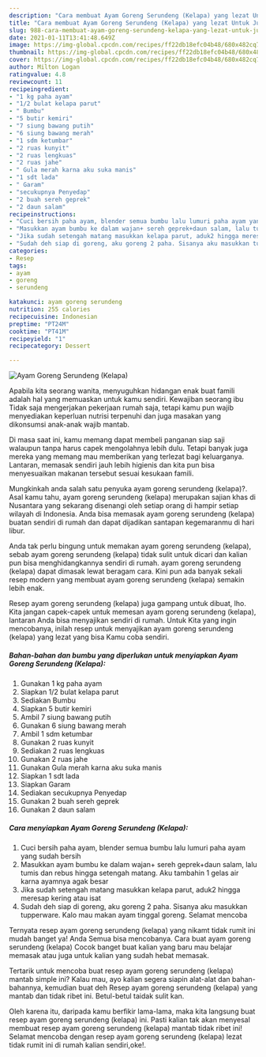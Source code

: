 ```yaml
---
description: "Cara membuat Ayam Goreng Serundeng (Kelapa) yang lezat Untuk Jualan"
title: "Cara membuat Ayam Goreng Serundeng (Kelapa) yang lezat Untuk Jualan"
slug: 988-cara-membuat-ayam-goreng-serundeng-kelapa-yang-lezat-untuk-jualan
date: 2021-01-11T13:41:48.649Z
image: https://img-global.cpcdn.com/recipes/ff22db18efc04b48/680x482cq70/ayam-goreng-serundeng-kelapa-foto-resep-utama.jpg
thumbnail: https://img-global.cpcdn.com/recipes/ff22db18efc04b48/680x482cq70/ayam-goreng-serundeng-kelapa-foto-resep-utama.jpg
cover: https://img-global.cpcdn.com/recipes/ff22db18efc04b48/680x482cq70/ayam-goreng-serundeng-kelapa-foto-resep-utama.jpg
author: Milton Logan
ratingvalue: 4.8
reviewcount: 11
recipeingredient:
- "1 kg paha ayam"
- "1/2 bulat kelapa parut"
- " Bumbu"
- "5 butir kemiri"
- "7 siung bawang putih"
- "6 siung bawang merah"
- "1 sdm ketumbar"
- "2 ruas kunyit"
- "2 ruas lengkuas"
- "2 ruas jahe"
- " Gula merah karna aku suka manis"
- "1 sdt lada"
- " Garam"
- "secukupnya Penyedap"
- "2 buah sereh geprek"
- "2 daun salam"
recipeinstructions:
- "Cuci bersih paha ayam, blender semua bumbu lalu lumuri paha ayam yang sudah bersih"
- "Masukkan ayam bumbu ke dalam wajan+ sereh geprek+daun salam, lalu tumis dan rebus hingga setengah matang. Aku tambahin 1 gelas air karna ayamnya agak besar"
- "Jika sudah setengah matang masukkan kelapa parut, aduk2 hingga meresap kering atau isat"
- "Sudah deh siap di goreng, aku goreng 2 paha. Sisanya aku masukkan tupperware. Kalo mau makan ayam tinggal goreng. Selamat mencoba"
categories:
- Resep
tags:
- ayam
- goreng
- serundeng

katakunci: ayam goreng serundeng 
nutrition: 255 calories
recipecuisine: Indonesian
preptime: "PT24M"
cooktime: "PT41M"
recipeyield: "1"
recipecategory: Dessert

---
```



![Ayam Goreng Serundeng (Kelapa)](https://img-global.cpcdn.com/recipes/ff22db18efc04b48/680x482cq70/ayam-goreng-serundeng-kelapa-foto-resep-utama.jpg)

Apabila kita seorang wanita, menyuguhkan hidangan enak buat famili adalah hal yang memuaskan untuk kamu sendiri. Kewajiban seorang ibu Tidak saja mengerjakan pekerjaan rumah saja, tetapi kamu pun wajib menyediakan keperluan nutrisi terpenuhi dan juga masakan yang dikonsumsi anak-anak wajib mantab.

Di masa  saat ini, kamu memang dapat membeli panganan siap saji walaupun tanpa harus capek mengolahnya lebih dulu. Tetapi banyak juga mereka yang memang mau memberikan yang terlezat bagi keluarganya. Lantaran, memasak sendiri jauh lebih higienis dan kita pun bisa menyesuaikan makanan tersebut sesuai kesukaan famili. 



Mungkinkah anda salah satu penyuka ayam goreng serundeng (kelapa)?. Asal kamu tahu, ayam goreng serundeng (kelapa) merupakan sajian khas di Nusantara yang sekarang disenangi oleh setiap orang di hampir setiap wilayah di Indonesia. Anda bisa memasak ayam goreng serundeng (kelapa) buatan sendiri di rumah dan dapat dijadikan santapan kegemaranmu di hari libur.

Anda tak perlu bingung untuk memakan ayam goreng serundeng (kelapa), sebab ayam goreng serundeng (kelapa) tidak sulit untuk dicari dan kalian pun bisa menghidangkannya sendiri di rumah. ayam goreng serundeng (kelapa) dapat dimasak lewat beragam cara. Kini pun ada banyak sekali resep modern yang membuat ayam goreng serundeng (kelapa) semakin lebih enak.

Resep ayam goreng serundeng (kelapa) juga gampang untuk dibuat, lho. Kita jangan capek-capek untuk memesan ayam goreng serundeng (kelapa), lantaran Anda bisa menyajikan sendiri di rumah. Untuk Kita yang ingin mencobanya, inilah resep untuk menyajikan ayam goreng serundeng (kelapa) yang lezat yang bisa Kamu coba sendiri.

<!--inarticleads1-->

##### Bahan-bahan dan bumbu yang diperlukan untuk menyiapkan Ayam Goreng Serundeng (Kelapa):

1. Gunakan 1 kg paha ayam
1. Siapkan 1/2 bulat kelapa parut
1. Sediakan  Bumbu
1. Siapkan 5 butir kemiri
1. Ambil 7 siung bawang putih
1. Gunakan 6 siung bawang merah
1. Ambil 1 sdm ketumbar
1. Gunakan 2 ruas kunyit
1. Sediakan 2 ruas lengkuas
1. Gunakan 2 ruas jahe
1. Gunakan  Gula merah karna aku suka manis
1. Siapkan 1 sdt lada
1. Siapkan  Garam
1. Sediakan secukupnya Penyedap
1. Gunakan 2 buah sereh geprek
1. Gunakan 2 daun salam




<!--inarticleads2-->

##### Cara menyiapkan Ayam Goreng Serundeng (Kelapa):

1. Cuci bersih paha ayam, blender semua bumbu lalu lumuri paha ayam yang sudah bersih
1. Masukkan ayam bumbu ke dalam wajan+ sereh geprek+daun salam, lalu tumis dan rebus hingga setengah matang. Aku tambahin 1 gelas air karna ayamnya agak besar
1. Jika sudah setengah matang masukkan kelapa parut, aduk2 hingga meresap kering atau isat
1. Sudah deh siap di goreng, aku goreng 2 paha. Sisanya aku masukkan tupperware. Kalo mau makan ayam tinggal goreng. Selamat mencoba




Ternyata resep ayam goreng serundeng (kelapa) yang nikamt tidak rumit ini mudah banget ya! Anda Semua bisa mencobanya. Cara buat ayam goreng serundeng (kelapa) Cocok banget buat kalian yang baru mau belajar memasak atau juga untuk kalian yang sudah hebat memasak.

Tertarik untuk mencoba buat resep ayam goreng serundeng (kelapa) mantab simple ini? Kalau mau, ayo kalian segera siapin alat-alat dan bahan-bahannya, kemudian buat deh Resep ayam goreng serundeng (kelapa) yang mantab dan tidak ribet ini. Betul-betul taidak sulit kan. 

Oleh karena itu, daripada kamu berfikir lama-lama, maka kita langsung buat resep ayam goreng serundeng (kelapa) ini. Pasti kalian tak akan menyesal membuat resep ayam goreng serundeng (kelapa) mantab tidak ribet ini! Selamat mencoba dengan resep ayam goreng serundeng (kelapa) lezat tidak rumit ini di rumah kalian sendiri,oke!.

